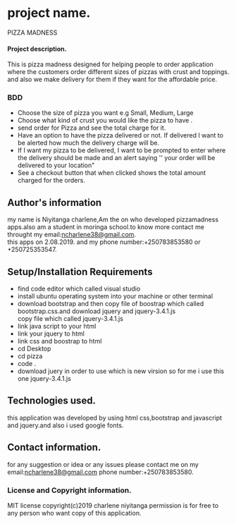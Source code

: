 # project name.
PIZZA MADNESS
#### Project description.
This is pizza madness designed for helping people to order application where the customers order different sizes of pizzas with crust and toppings.  
and also we make delivery for them if they want for the affordable price.

### BDD
* Choose the size of pizza you want e.g Small, Medium, Large
* Choose what kind of crust you would like the pizza to have .
* send order for Pizza and see the total charge for it.
* Have an option to have the pizza delivered or not.  If delivered I want to be alerted how much the delivery charge will be.
* If I want my pizza to be delivered, I want to be prompted to enter where the delivery should be made and an alert saying '' your order will be delivered to your location"
* See a checkout button that when clicked shows the total amount charged for the orders.

## Author's information
my name is Niyitanga charlene,Am the on who developed pizzamadness apps.also am a student in moringa school.to know more contact me throught my email:ncharlene38@gmail.com.<br>this apps on 2.08.2019.
and  my phone number:+250783853580 or +250725353547.
## Setup/Installation Requirements
* find code editor which called visual studio
* install ubuntu operating system into your machine or other terminal
* download bootstrap  and then copy file of boostrap which called bootstrap.css.and download jquery and jquery-3.4.1.js<br>copy file which called jquery-3.4.1.js
* link java script to your html
* link your jquery to html
* link css and boostrap to html
* cd Desktop
* cd pizza
* code .
* download juery in order to use which is new virsion so for me i use this one jquery-3.4.1.js

## Technologies used.
this application was developed by using html  css,bootstrap and javascript and jquery.and also i used google fonts.
## Contact information.
for any suggestion or idea or any issues please contact me on my email:ncharlene38@gmail.com
phone number:+250783853580.<br>
### License and Copyright information.
 MIT license
 copyright(c)2019 charlene niyitanga
 permission is for free to any person who want copy of this application.



